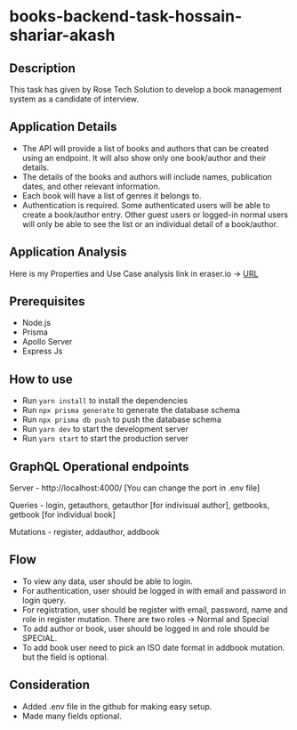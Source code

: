 # books-backend-task-hossain-shariar-akash

## Description

This task has given by Rose Tech Solution to develop a book management system as a candidate of interview.

## Application Details

- The API will provide a list of books and authors that can be created
  using an endpoint. It will also show only one book/author and their
  details.
- The details of the books and authors will include names, publication
  dates, and other relevant information.
- Each book will have a list of genres it belongs to.
- Authentication is required. Some authenticated users will be able to
  create a book/author entry. Other guest users or logged-in normal users
  will only be able to see the list or an individual detail of a book/author.

## Application Analysis

Here is my Properties and Use Case analysis link in eraser.io -> [URL](https://app.eraser.io/workspace/nP1Ags6eMW4Jpx4b3WYV?origin=share)

## Prerequisites

- Node.js
- Prisma
- Apollo Server
- Express Js

## How to use

- Run `yarn install` to install the dependencies
- Run `npx prisma generate` to generate the database schema
- Run `npx prisma db push` to push the database schema
- Run `yarn dev` to start the development server
- Run `yarn start` to start the production server

## GraphQL Operational endpoints

Server - http://localhost:4000/ [You can change the port in .env file]

Queries - login, getauthors, getauthor [for indivisual author], getbooks, getbook [for individual book]

Mutations - register, addauthor, addbook

## Flow

- To view any data, user should be able to login.
- For authentication, user should be logged in with email and password in login query.
- For registration, user should be register with email, password, name and role in register mutation. There are two roles -> Normal and Special
- To add author or book, user should be logged in and role should be SPECIAL.
- To add book user need to pick an ISO date format in addbook mutation. but the field is optional.

## Consideration

- Added .env file in the github for making easy setup.
- Made many fields optional.

